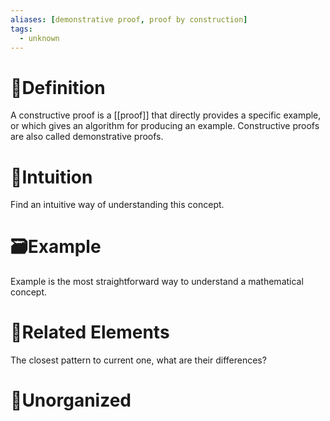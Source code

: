 ```yaml
---
aliases: [demonstrative proof, proof by construction]
tags:
  - unknown
---
```



# 📝Definition
A constructive proof is a [[proof]] that directly provides a specific example, or which gives an algorithm for producing an example. Constructive proofs are also called demonstrative proofs.

# 🧠Intuition
Find an intuitive way of understanding this concept.

# 🗃Example
Example is the most straightforward way to understand a mathematical concept.

# 🌱Related Elements
The closest pattern to current one, what are their differences?


# 🍂Unorganized